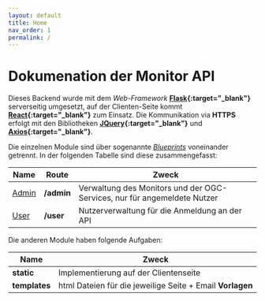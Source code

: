 ```yaml
---
layout: default
title: Home
nav_order: 1
permalink: /
---
```


# Dokumenation der Monitor API

Dieses Backend wurde mit dem _Web-Framework_ **[Flask](http://flask.pocoo.org/){:target="_blank"}** serverseitig umgesetzt, auf der Clienten-Seite kommt **[React](https://reactjs.org/){:target="_blank"}** zum Einsatz. Die Kommunikation via **HTTPS** erfolgt mit den Bibliotheken **[JQuery](https://jquery.com/){:target="_blank"}** und **[Axios](https://github.com/axios/axios){:target="_blank"}**.

Die einzelnen Module sind über sogenannte _[Blueprints](http://flask.pocoo.org/docs/1.0/blueprints/)_ voneinander getrennt.
In der folgenden Tabelle sind diese zusammengefasst:

|Name | Route | Zweck |
|-----|-------|-------|
|[Admin]({{site.baseurl}}/docs/admin)| **/admin** | Verwaltung des Monitors und der OGC-Services, nur für angemeldete Nutzer|
|[User]({{site.baseurl}}/monitor-api-doku/user)| **/user** | Nutzerverwaltung für die Anmeldung an der API |

Die anderen Module haben folgende Aufgaben:

| Name | Zweck |
|------|-------|
| **static** | Implementierung auf der Clientenseite |
|**templates** | html Dateien für die jeweilige Seite + Email **Vorlagen**|